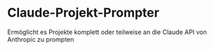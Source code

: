 # Claude-Projekt-Prompter
Ermöglicht es Projekte komplett oder teilweise an die Claude API von Anthropic zu prompten
